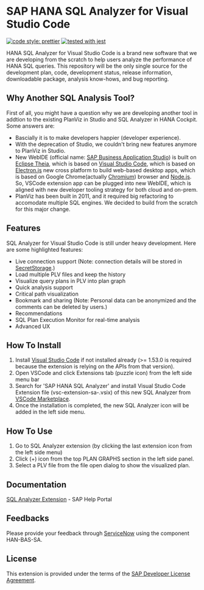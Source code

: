 # SAP HANA SQL Analyzer for Visual Studio Code

[![code style: prettier](https://img.shields.io/badge/code_style-prettier-ff69b4.svg?style=flat-square)](https://github.com/prettier/prettier)
[![tested with jest](https://img.shields.io/badge/tested_with-jest-99424f.svg?logo=jest)](https://github.com/facebook/jest)

HANA SQL Analyzer for Visual Studio Code is a brand new software that we are developing from the scratch to help users analyze the performance of HANA SQL queries. This repository will be the only single source for the development plan, code, development status, release information, downloadable package, analysis know-hows, and bug reporting.

## Why Another SQL Analysis Tool?

First of all, you might have a question why we are developing another tool in addtion to the existing PlanViz in Studio and SQL Analyzer in HANA Cockpit. Some answers are:

- Bascially it is to make developers happier (developer experience).
- With the deprecation of Studio, we couldn't bring new features anymore to PlanViz in Studio.
- New WebIDE (official name: [SAP Business Application Studio](https://help.sap.com/viewer/p/SAP%20Business%20Application%20Studio)) is built on [Eclipse Theia](https://theia-ide.org/), which is based on [Visual Studio Code](https://code.visualstudio.com/), which is based on [Electron.js](https://electronjs.org/) new cross platform to build web-based desktop apps, which is based on Google Chrome(actually [Chromium](https://www.chromium.org/)) browser and [Node.js](https://nodejs.org/). So, VSCode extension app can be plugged into new WebIDE, which is aligned with new developer tooling strategy for both cloud and on-prem.
- PlanViz has been built in 2011, and it required big refactoring to accomodate multiple SQL engines. We decided to build from the scratch for this major change.

## Features

SQL Analyzer for Visual Studio Code is still under heavy development. Here are some highlighted features:

- Live connection support (Note: connection details will be stored in [SecretStorage](https://code.visualstudio.com/updates/v1_53#_secrets-api).)
- Load multiple PLV files and keep the history
- Visualize query plans in PLV into plan graph
- Quick analysis support
- Critical path visualization
- Bookmark and sharing (Note: Personal data can be anonymized and the comments can be deleted by users.)
- Recommendations
- SQL Plan Execution Monitor for real-time analysis
- Advanced UX

## How To Install

1. Install [Visual Studio Code](https://code.visualstudio.com) if not installed already (>= 1.53.0 is required because the extension is relying on the APIs from that version).
1. Open VSCode and click Extensions tab (puzzle icon) from the left side menu bar
1. Search for 'SAP HANA SQL Analyzer' and install Visual Studio Code Extension file (vsc-extension-sa-<ver>.vsix) of this new SQL Analyzer from [VSCode Marketplace](https://marketplace.visualstudio.com/items?itemName=SAPSE.vsc-extension-sa).
1. Once the installation is completed, the new SQL Analyzer icon will be added in the left side menu.

## How To Use

1. Go to SQL Analyzer extension (by clicking the last extension icon from the left side menu)
1. Click (+) icon from the top PLAN GRAPHS section in the left side panel.
1. Select a PLV file from the file open dialog to show the visualized plan.

## Documentation

[SQL Analyzer Extension](https://help.sap.com/docs/HANA_SQL_ANALYZER) - SAP Help Portal

## Feedbacks

Please provide your feedback through [ServiceNow](https://itsm.services.sap/now/workspace/agent/record/u_sap_component/b1b0603e1bb3d4d0ddab74049b4bcbda/params/selected-tab-index/3) using the component HAN-BAS-SA.

## License  
This extension is provided under the terms of the [SAP Developer License Agreement](https://tools.hana.ondemand.com/developer-license-3_2.txt).
